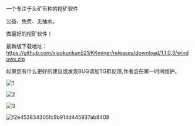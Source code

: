 一个专注于头矿币种的挖矿软件

公益、免费、无抽水。

做最好的挖矿软件！

最新版下载地址：https://github.com/xiaokunkun521/KKminer/releases/download/1.1.0.3/windows.zip

如果您有什么更好的建议或发现BUG请加TG群反馈,作者会在第一时间维护。


![1](https://github.com/user-attachments/assets/461afbf3-178f-40af-af9c-765209895539)

![2](https://github.com/user-attachments/assets/580bf959-bd32-4682-a459-11608b28c57c)

![3](https://github.com/user-attachments/assets/00d1a7b7-d736-4f28-84b6-06399433ee40)

![f2e453834305fc9b914d445937ab8408](https://github.com/user-attachments/assets/01bcfcc3-a23e-439d-bf40-0143d36dfc07)
